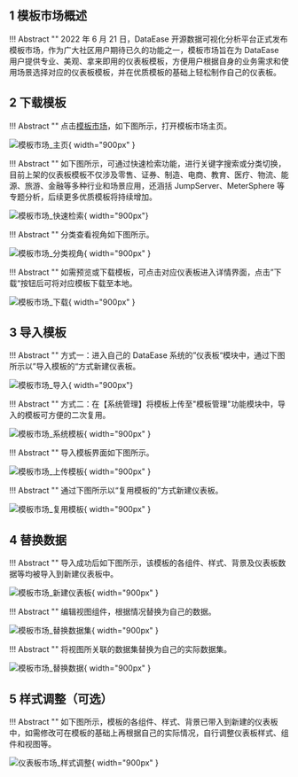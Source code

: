 ## 1 模板市场概述

!!! Abstract ""
    2022 年 6 月 21 日，DataEase 开源数据可视化分析平台正式发布模板市场，作为广大社区用户期待已久的功能之一，模板市场旨在为 DataEase 用户提供专业、美观、拿来即用的仪表板模板，方便用户根据自身的业务需求和使用场景选择对应的仪表板模板，并在优质模板的基础上轻松制作自己的仪表板。

## 2 下载模板

!!! Abstract ""
    点击[模板市场](https://dataease.io/templates/)，如下图所示，打开模板市场主页。

![模板市场_主页](../img/template_market/模板市场_主页.png){ width="900px" }

!!! Abstract ""
    如下图所示，可通过快速检索功能，进行关键字搜索或分类切换，目前上架的仪表板模板不仅涉及零售、证券、制造、电商、教育、医疗、物流、能源、旅游、金融等多种行业和场景应用，还涵括 JumpServer、MeterSphere 等专题分析，后续更多优质模板将持续增加。

![模板市场_快速检索](../img/template_market/模板市场_快速检索.png){ width="900px"}

!!! Abstract ""
    分类查看视角如下图所示。

![模板市场_分类视角](../img/template_market/模板市场_分类视角.png){ width="900px" }

!!! Abstract ""
    如需预览或下载模板，可点击对应仪表板进入详情界面，点击”下载“按钮后可将对应模板下载至本地。

![模板市场_下载](../img/template_market/模板市场_下载.png){ width="900px" }
 
## 3 导入模板

!!! Abstract ""
    方式一：进入自己的 DataEase 系统的”仪表板“模块中，通过下图所示以”导入模板的“方式新建仪表板。

![模板市场_导入](../img/template_market/模板市场_导入.png){ width="900px"}

!!! Abstract ""
    方式二：在【系统管理】将模板上传至"模板管理"功能模块中，导入的模板可方便的二次复用。

![模板市场_系统模板](../img/template_market/模板市场_系统模板.png){ width="900px" }

!!! Abstract ""
    导入模板界面如下图所示。

![模板市场_上传模板](../img/template_market/模板市场_上传模板.png){ width="900px" }

!!! Abstract ""
    通过下图所示以“复用模板的”方式新建仪表板。

![模板市场_复用模板](../img/template_market/模板市场_复用模板.png){ width="900px" }

## 4 替换数据

!!! Abstract ""
    导入成功后如下图所示，该模板的各组件、样式、背景及仪表板数据等均被导入到新建仪表板中。

![模板市场_新建仪表板](../img/template_market/模板市场_新建仪表板.png){ width="900px" }

!!! Abstract ""
    编辑视图组件，根据情况替换为自己的数据。

![模板市场_替换数据集](../img/template_market/模板市场_替换数据集.png){ width="900px" }

!!! Abstract ""
    将视图所关联的数据集替换为自己的实际数据集。

![模板市场_替换数据](../img/template_market/模板市场_替换数据.png){ width="900px" }

## 5 样式调整（可选）

!!! Abstract ""
    如下图所示，模板的各组件、样式、背景已带入到新建的仪表板中，如需修改可在模板的基础上再根据自己的实际情况，自行调整仪表板样式、组件和视图等。

![仪表板市场_样式调整](../img/template_market/仪表板市场_样式调整.png){ width="900px" }
